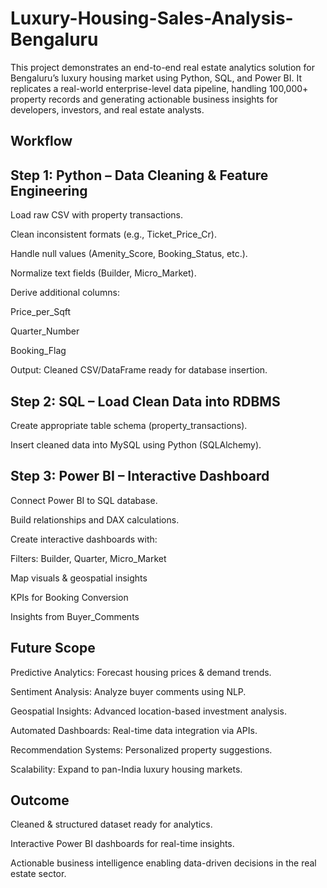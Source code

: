 # Luxury-Housing-Sales-Analysis-Bengaluru
This project demonstrates an end-to-end real estate analytics solution for Bengaluru’s luxury housing market using Python, SQL, and Power BI. It replicates a real-world enterprise-level data pipeline, handling 100,000+ property records and generating actionable business insights for developers, investors, and real estate analysts.

Workflow
------------
 Step 1: Python – Data Cleaning & Feature Engineering
 -------------------------------------------------------

Load raw CSV with property transactions.

Clean inconsistent formats (e.g., Ticket_Price_Cr).

Handle null values (Amenity_Score, Booking_Status, etc.).

Normalize text fields (Builder, Micro_Market).

Derive additional columns:

Price_per_Sqft

Quarter_Number

Booking_Flag

Output: Cleaned CSV/DataFrame ready for database insertion.



 Step 2: SQL – Load Clean Data into RDBMS
 -------------------------------------------------------------------

Create appropriate table schema (property_transactions).

Insert cleaned data into MySQL using Python (SQLAlchemy).



 Step 3: Power BI – Interactive Dashboard
 ----------------------------------------------

Connect Power BI to SQL database.

Build relationships and DAX calculations.

Create interactive dashboards with:

Filters: Builder, Quarter, Micro_Market

Map visuals & geospatial insights

KPIs for Booking Conversion

Insights from Buyer_Comments


Future Scope
---------------------

Predictive Analytics: Forecast housing prices & demand trends.

Sentiment Analysis: Analyze buyer comments using NLP.

Geospatial Insights: Advanced location-based investment analysis.

Automated Dashboards: Real-time data integration via APIs.

Recommendation Systems: Personalized property suggestions.

Scalability: Expand to pan-India luxury housing markets.



Outcome
-----------------

Cleaned & structured dataset ready for analytics.

Interactive Power BI dashboards for real-time insights.

Actionable business intelligence enabling data-driven decisions in the real estate sector.
